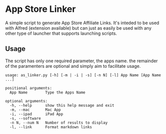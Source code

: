 # App Store Linker

A simple script to generate App Store Affiliate Links. It's inteded to be used with Alfred (extension available) but can just as easily be used with any other type of launcher that supports launching scripts.

## Usage
The script has only one required parameter, the apps name. the remainder of the paramenters are optional and simply aim to facilitate usage.

    usage: as_linker.py [-h] [-m | -i | -s] [-n N] [-l] App Name [App Name ...]

    positional arguments:
      App Name        Type the Apps Name

    optional arguments:
      -h, --help      show this help message and exit
      -m, --mac       Mac App
      -i, --ipad      iPad App
      -s, --software
      -n N, --num N   Number of results to display
      -l, --link      Format markdown links
